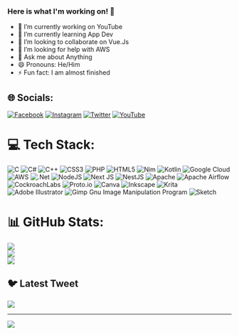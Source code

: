 ### Here is what I'm working on! 👋



- 🔭 I’m currently working on YouTube
- 🌱 I’m currently learning App Dev
- 👯 I’m looking to collaborate on Vue.Js
- 🤔 I’m looking for help with  AWS
- 💬 Ask me about  Anything
- 😄 Pronouns: He/Him
- ⚡ Fun fact: I am almost finished


## 🌐 Socials:
[![Facebook](https://img.shields.io/badge/Facebook-%231877F2.svg?logo=Facebook&logoColor=white)](https://facebook.com/md.abdurrahman1405) [![Instagram](https://img.shields.io/badge/Instagram-%23E4405F.svg?logo=Instagram&logoColor=white)](https://instagram.com/abdur.rahman14052003) [![Twitter](https://img.shields.io/badge/Twitter-%231DA1F2.svg?logo=Twitter&logoColor=white)](https://twitter.com/abdurrahman3301) [![YouTube](https://img.shields.io/badge/YouTube-%23FF0000.svg?logo=YouTube&logoColor=white)](https://youtube.com/channel/UCo2D2x9nzwpZ-XktPPbJ3cQ) 

# 💻 Tech Stack:
![C](https://img.shields.io/badge/c-%2300599C.svg?style=plastic&logo=c&logoColor=white) ![C#](https://img.shields.io/badge/c%23-%23239120.svg?style=plastic&logo=c-sharp&logoColor=white) ![C++](https://img.shields.io/badge/c++-%2300599C.svg?style=plastic&logo=c%2B%2B&logoColor=white) ![CSS3](https://img.shields.io/badge/css3-%231572B6.svg?style=plastic&logo=css3&logoColor=white) ![PHP](https://img.shields.io/badge/php-%23777BB4.svg?style=plastic&logo=php&logoColor=white) ![HTML5](https://img.shields.io/badge/html5-%23E34F26.svg?style=plastic&logo=html5&logoColor=white) ![Nim](https://img.shields.io/badge/nim-%23FFE953.svg?style=plastic&logo=nim&logoColor=white) ![Kotlin](https://img.shields.io/badge/kotlin-%230095D5.svg?style=plastic&logo=kotlin&logoColor=white) ![Google Cloud](https://img.shields.io/badge/Google%20Cloud-%234285F4.svg?style=plastic&logo=google-cloud&logoColor=white) ![AWS](https://img.shields.io/badge/AWS-%23FF9900.svg?style=plastic&logo=amazon-aws&logoColor=white) ![.Net](https://img.shields.io/badge/.NET-5C2D91?style=plastic&logo=.net&logoColor=white) ![NodeJS](https://img.shields.io/badge/node.js-6DA55F?style=plastic&logo=node.js&logoColor=white) ![Next JS](https://img.shields.io/badge/Next-black?style=plastic&logo=next.js&logoColor=white) ![NestJS](https://img.shields.io/badge/nestjs-%23E0234E.svg?style=plastic&logo=nestjs&logoColor=white) ![Apache](https://img.shields.io/badge/apache-%23D42029.svg?style=plastic&logo=apache&logoColor=white) ![Apache Airflow](https://img.shields.io/badge/Apache%20Airflow-017CEE?style=plastic&logo=Apache%20Airflow&logoColor=white) ![CockroachLabs](https://img.shields.io/badge/Cockroach%20Labs-6933FF?style=plastic&logo=Cockroach%20Labs&logoColor=white) ![Proto.io](https://img.shields.io/badge/Proto.io-161637?style=plastic&logo=proto.io&logoColor=00e5ff) ![Canva](https://img.shields.io/badge/Canva-%2300C4CC.svg?style=plastic&logo=Canva&logoColor=white) ![Inkscape](https://img.shields.io/badge/Inkscape-e0e0e0?style=plastic&logo=inkscape&logoColor=080A13) ![Krita](https://img.shields.io/badge/Krita-203759?style=plastic&logo=krita&logoColor=EEF37B) ![Adobe Illustrator](https://img.shields.io/badge/adobeillustrator-%23FF9A00.svg?style=plastic&logo=adobeillustrator&logoColor=white) ![Gimp Gnu Image Manipulation Program](https://img.shields.io/badge/Gimp-657D8B?style=plastic&logo=gimp&logoColor=FFFFFF) ![Sketch](https://img.shields.io/badge/Sketch-FFB387?style=plastic&logo=sketch&logoColor=black)
# 📊 GitHub Stats:
![](https://github-readme-stats.vercel.app/api?username=ARahmanAR&theme=dark&hide_border=false&include_all_commits=false&count_private=false)<br/>
![](https://github-readme-streak-stats.herokuapp.com/?user=ARahmanAR&theme=dark&hide_border=false)<br/>
![](https://github-readme-stats.vercel.app/api/top-langs/?username=ARahmanAR&theme=dark&hide_border=false&include_all_commits=false&count_private=false&layout=compact)

## 🐦 Latest Tweet
[![](https://gtce.itsvg.in/api?username=abdurrahman3301)](https://github.com/VishwaGauravIn/github-twitter-card-embed)

---
[![](https://visitcount.itsvg.in/api?id=ARahmanAR&icon=0&color=0)](https://visitcount.itsvg.in)


